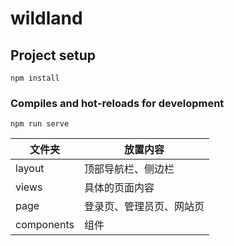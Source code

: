 # wildland

## Project setup

```
npm install
```

### Compiles and hot-reloads for development

```
npm run serve
```

| 文件夹     | 放置内容                 |
| ---------- | ------------------------ |
| layout     | 顶部导航栏、侧边栏       |
| views      | 具体的页面内容           |
| page       | 登录页、管理员页、网站页 |
| components | 组件                     |
